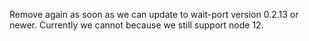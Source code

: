 Remove again as soon as we can update to wait-port version 0.2.13 or newer. Currently we cannot because we still support
node 12.
